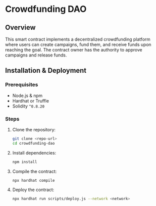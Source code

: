 # Crowdfunding DAO

## Overview
This smart contract implements a decentralized crowdfunding platform where users can create campaigns, fund them, and receive funds upon reaching the goal. The contract owner has the authority to approve campaigns and release funds.


## Installation & Deployment
### Prerequisites
- Node.js & npm
- Hardhat or Truffle
- Solidity `^0.8.20`

### Steps
1. Clone the repository:
   ```sh
   git clone <repo-url>
   cd crowdfunding-dao
   ```
2. Install dependencies:
   ```sh
   npm install
   ```
3. Compile the contract:
   ```sh
   npx hardhat compile
   ```
4. Deploy the contract:
   ```sh
   npx hardhat run scripts/deploy.js --network <network>
   ```
